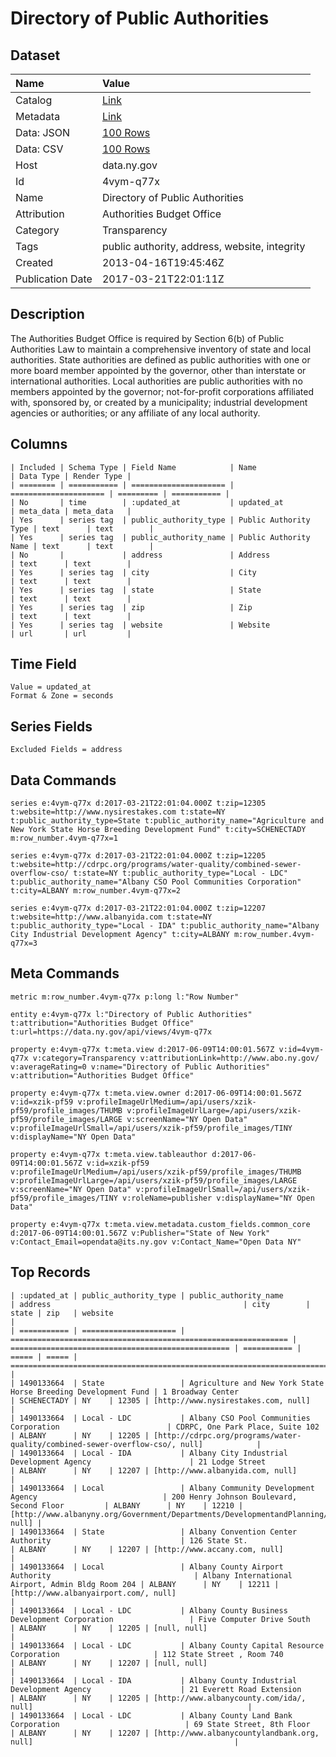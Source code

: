 # Directory of Public Authorities

## Dataset

| Name | Value |
| :--- | :---- |
| Catalog | [Link](https://catalog.data.gov/dataset/directory-of-public-authorities) |
| Metadata | [Link](https://data.ny.gov/api/views/4vym-q77x) |
| Data: JSON | [100 Rows](https://data.ny.gov/api/views/4vym-q77x/rows.json?max_rows=100) |
| Data: CSV | [100 Rows](https://data.ny.gov/api/views/4vym-q77x/rows.csv?max_rows=100) |
| Host | data.ny.gov |
| Id | 4vym-q77x |
| Name | Directory of Public Authorities |
| Attribution | Authorities Budget Office |
| Category | Transparency |
| Tags | public authority, address, website, integrity |
| Created | 2013-04-16T19:45:46Z |
| Publication Date | 2017-03-21T22:01:11Z |

## Description

The Authorities Budget Office is required by Section 6(b) of Public Authorities Law to maintain a comprehensive inventory of state and local authorities.  State authorities are defined as public authorities with one or more board member appointed by the governor, other than interstate or international authorities.  Local authorities are public authorities with no members appointed by the governor; not-for-profit corporations affiliated with, sponsored by, or created by a municipality; industrial development agencies or authorities; or any affiliate of any local authority.

## Columns

```ls
| Included | Schema Type | Field Name            | Name                  | Data Type | Render Type |
| ======== | =========== | ===================== | ===================== | ========= | =========== |
| No       | time        | :updated_at           | updated_at            | meta_data | meta_data   |
| Yes      | series tag  | public_authority_type | Public Authority Type | text      | text        |
| Yes      | series tag  | public_authority_name | Public Authority Name | text      | text        |
| No       |             | address               | Address               | text      | text        |
| Yes      | series tag  | city                  | City                  | text      | text        |
| Yes      | series tag  | state                 | State                 | text      | text        |
| Yes      | series tag  | zip                   | Zip                   | text      | text        |
| Yes      | series tag  | website               | Website               | url       | url         |
```

## Time Field

```ls
Value = updated_at
Format & Zone = seconds
```

## Series Fields

```ls
Excluded Fields = address
```

## Data Commands

```ls
series e:4vym-q77x d:2017-03-21T22:01:04.000Z t:zip=12305 t:website=http://www.nysirestakes.com t:state=NY t:public_authority_type=State t:public_authority_name="Agriculture and New York State Horse Breeding Development Fund" t:city=SCHENECTADY m:row_number.4vym-q77x=1

series e:4vym-q77x d:2017-03-21T22:01:04.000Z t:zip=12205 t:website=http://cdrpc.org/programs/water-quality/combined-sewer-overflow-cso/ t:state=NY t:public_authority_type="Local - LDC" t:public_authority_name="Albany CSO Pool Communities Corporation" t:city=ALBANY m:row_number.4vym-q77x=2

series e:4vym-q77x d:2017-03-21T22:01:04.000Z t:zip=12207 t:website=http://www.albanyida.com t:state=NY t:public_authority_type="Local - IDA" t:public_authority_name="Albany City Industrial Development Agency" t:city=ALBANY m:row_number.4vym-q77x=3
```

## Meta Commands

```ls
metric m:row_number.4vym-q77x p:long l:"Row Number"

entity e:4vym-q77x l:"Directory of Public Authorities" t:attribution="Authorities Budget Office" t:url=https://data.ny.gov/api/views/4vym-q77x

property e:4vym-q77x t:meta.view d:2017-06-09T14:00:01.567Z v:id=4vym-q77x v:category=Transparency v:attributionLink=http://www.abo.ny.gov/ v:averageRating=0 v:name="Directory of Public Authorities" v:attribution="Authorities Budget Office"

property e:4vym-q77x t:meta.view.owner d:2017-06-09T14:00:01.567Z v:id=xzik-pf59 v:profileImageUrlMedium=/api/users/xzik-pf59/profile_images/THUMB v:profileImageUrlLarge=/api/users/xzik-pf59/profile_images/LARGE v:screenName="NY Open Data" v:profileImageUrlSmall=/api/users/xzik-pf59/profile_images/TINY v:displayName="NY Open Data"

property e:4vym-q77x t:meta.view.tableauthor d:2017-06-09T14:00:01.567Z v:id=xzik-pf59 v:profileImageUrlMedium=/api/users/xzik-pf59/profile_images/THUMB v:profileImageUrlLarge=/api/users/xzik-pf59/profile_images/LARGE v:screenName="NY Open Data" v:profileImageUrlSmall=/api/users/xzik-pf59/profile_images/TINY v:roleName=publisher v:displayName="NY Open Data"

property e:4vym-q77x t:meta.view.metadata.custom_fields.common_core d:2017-06-09T14:00:01.567Z v:Publisher="State of New York" v:Contact_Email=opendata@its.ny.gov v:Contact_Name="Open Data NY"
```

## Top Records

```ls
| :updated_at | public_authority_type | public_authority_name                                          | address                                           | city        | state | zip   | website                                                                                 | 
| =========== | ===================== | ============================================================== | ================================================= | =========== | ===== | ===== | ======================================================================================= | 
| 1490133664  | State                 | Agriculture and New York State Horse Breeding Development Fund | 1 Broadway Center                                 | SCHENECTADY | NY    | 12305 | [http://www.nysirestakes.com, null]                                                     | 
| 1490133664  | Local - LDC           | Albany CSO Pool Communities Corporation                        | CDRPC, One Park Place, Suite 102                  | ALBANY      | NY    | 12205 | [http://cdrpc.org/programs/water-quality/combined-sewer-overflow-cso/, null]            | 
| 1490133664  | Local - IDA           | Albany City Industrial Development Agency                      | 21 Lodge Street                                   | ALBANY      | NY    | 12207 | [http://www.albanyida.com, null]                                                        | 
| 1490133664  | Local                 | Albany Community Development Agency                            | 200 Henry Johnson Boulevard, Second Floor         | ALBANY      | NY    | 12210 | [http://www.albanyny.org/Government/Departments/DevelopmentandPlanning/ACDA.aspx, null] | 
| 1490133664  | State                 | Albany Convention Center Authority                             | 126 State St.                                     | ALBANY      | NY    | 12207 | [http://www.accany.com, null]                                                           | 
| 1490133664  | Local                 | Albany County Airport Authority                                | Albany International Airport, Admin Bldg Room 204 | ALBANY      | NY    | 12211 | [http://www.albanyairport.com/, null]                                                   | 
| 1490133664  | Local - LDC           | Albany County Business Development Corporation                 | Five Computer Drive South                         | ALBANY      | NY    | 12205 | [null, null]                                                                            | 
| 1490133664  | Local - LDC           | Albany County Capital Resource Corporation                     | 112 State Street , Room 740                       | ALBANY      | NY    | 12207 | [null, null]                                                                            | 
| 1490133664  | Local - IDA           | Albany County Industrial Development Agency                    | 21 Everett Road Extension                         | ALBANY      | NY    | 12205 | [http://www.albanycounty.com/ida/, null]                                                | 
| 1490133664  | Local - LDC           | Albany County Land Bank Corporation                            | 69 State Street, 8th Floor                        | ALBANY      | NY    | 12207 | [http://www.albanycountylandbank.org, null]                                             | 
```